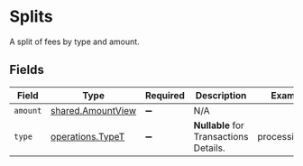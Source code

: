 # Splits

A split of fees by type and amount.


## Fields

| Field                                                  | Type                                                   | Required                                               | Description                                            | Example                                                |
| ------------------------------------------------------ | ------------------------------------------------------ | ------------------------------------------------------ | ------------------------------------------------------ | ------------------------------------------------------ |
| `amount`                                               | [shared.AmountView](../../models/shared/amountview.md) | :heavy_minus_sign:                                     | N/A                                                    |                                                        |
| `type`                                                 | [operations.TypeT](../../models/operations/typet.md)   | :heavy_minus_sign:                                     | **Nullable** for Transactions Details.<br/>            | processing_fee                                         |
